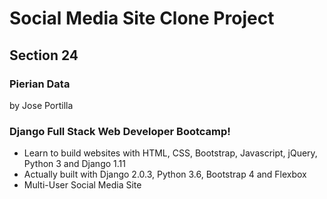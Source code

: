 # Social Media Site Clone Project

## Section 24

### Pierian Data

by Jose Portilla

### Django Full Stack Web Developer Bootcamp!
* Learn to build websites with HTML, CSS, Bootstrap, Javascript, jQuery, Python 3 and Django 1.11
* Actually built with Django 2.0.3, Python 3.6, Bootstrap 4 and Flexbox 
* Multi-User Social Media Site
